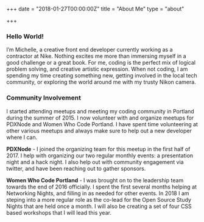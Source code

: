 +++
date = "2018-01-27T00:00:00Z"
title = "About Me"
type = "about"

+++
### Hello World!

I’m Michelle, a creative front end developer currently working as a contractor at Nike. Nothing excites me more than immersing myself in a good challenge or a great book. For me, coding is the perfect mix of logical problem solving, and creative artistic expression. When not coding, I am spending my time creating something new, getting involved in the local tech community, or exploring the world around me with my trusty Nikon camera.

### Community Involvement

I started attending meetups and meeting my coding community in Portland during the summer of 2015. I now volunteer with and organize meetups for PDXNode and Women Who Code Portland. I have spent time volunteering at other various meetups and always make sure to help out a new developer where I can.

<p class="p-fancy"><strong>PDXNode</strong> - I joined the organizing team for this meetup in the first half of 2017. I help with organizing our two regular monthly events: a presentation night and a hack night. I also help out with community engagement via twitter, and have been reaching out to gather sponsors.</p>

<p class="p-fancy"><strong>Women Who Code Portland</strong> - I was brought on to the leadership team towards the end of 2016 officially. I spent the first several months helping at Networking Nights, and filling in as needed for other events. In 2018 I am steping into a more regular role as the co-lead for the Open Source Study Nights that are held once a month. I will also be creating a set of four CSS based workshops that I will lead this year. </p>
